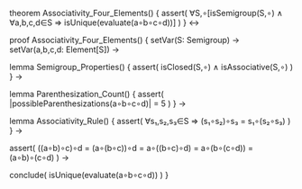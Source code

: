 theorem Associativity_Four_Elements() {
  assert(
    ∀S,∘[isSemigroup(S,∘) ∧ 
        ∀a,b,c,d∈S ⇒ 
        isUnique(evaluate(a∘b∘c∘d))]
  )
} ↔

proof Associativity_Four_Elements() {
  setVar(S: Semigroup) →
  setVar(a,b,c,d: Element[S]) →
  
  lemma Semigroup_Properties() {
    assert(
      isClosed(S,∘) ∧
      isAssociative(S,∘)
    )
  } →

  lemma Parenthesization_Count() {
    assert(
      |possibleParenthesizations(a∘b∘c∘d)| = 5
    )
  } →

  lemma Associativity_Rule() {
    assert(
      ∀s₁,s₂,s₃∈S ⇒ 
      (s₁∘s₂)∘s₃ = s₁∘(s₂∘s₃)
    )
  } →

  assert(
    ((a∘b)∘c)∘d =
    (a∘(b∘c))∘d =
    a∘((b∘c)∘d) =
    a∘(b∘(c∘d)) =
    (a∘b)∘(c∘d)
  ) →

  conclude(
    isUnique(evaluate(a∘b∘c∘d))
  )
}